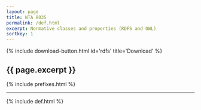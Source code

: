 ```yaml
---
layout: page
title: NTA 8035
permalink: /def.html
excerpt: Normative classes and properties (RDFS and OWL)
sortkey: 1
---
```



{% include download-button.html id='rdfs' title='Download' %}

## {{ page.excerpt }}


{% include prefixes.html %}
<!--more-->

***

{% include def.html %}
